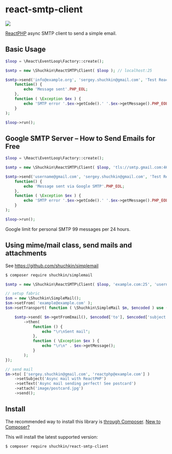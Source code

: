 # react-smtp-client
[<img src="https://img.shields.io/endpoint.svg?url=https%3A%2F%2Fshieldsio-patreon.herokuapp.com%2Fshuchkin" />](https://www.patreon.com/shuchkin)

[ReactPHP](https://reactphp.org/) async SMTP client to send a simple email.

## Basic Usage
```php
$loop = \React\EventLoop\Factory::create();

$smtp = new \Shuchkin\ReactSMTP\Client( $loop ); // localhost:25

$smtp->send('info@example.org', 'sergey.shuchkin@gmail.com', 'Test ReactPHP mailer', 'Hello, Sergey!')->then(
	function() {
		echo 'Message sent'.PHP_EOL;
	},
	function ( \Exception $ex ) {
		echo 'SMTP error '.$ex->getCode().' '.$ex->getMessage().PHP_EOL;
	}
);

$loop->run();
```
## Google SMTP Server – How to Send Emails for Free
```php
$loop = \React\EventLoop\Factory::create();

$smtp = new \Shuchkin\ReactSMTP\Client( $loop, 'tls://smtp.gmail.com:465', 'username@gmail.com','password' );

$smtp->send('username@gmail.com', 'sergey.shuchkin@gmail.com', 'Test ReactPHP mailer', 'Hello, Sergey!')->then(
	function() {
		echo 'Message sent via Google SMTP'.PHP_EOL;
	},
	function ( \Exception $ex ) {
		echo 'SMTP error '.$ex->getCode().' '.$ex->getMessage().PHP_EOL;
	}
);

$loop->run();
```
Google limit for personal SMTP 99 messages per 24 hours.

## Using mime/mail class, send mails and attachments
See https://github.com/shuchkin/simplemail
```bash
$ composer require shuchkin/simplemail
```
```php
$smtp = new \Shuchkin\ReactSMTP\Client( $loop, 'example.com:25', 'username', 'password' );

// setup fabric
$sm = new \Shuchkin\SimpleMail();
$sm->setFrom( 'example@example.com' );
$sm->setTransport( function ( \Shuchkin\SimpleMail $m, $encoded ) use ( $smtp ) {

	$smtp->send( $m->getFromEmail(), $encoded['to'], $encoded['subject'], $encoded['message'], $encoded['headers'] )
		->then(
			function () {
				echo "\r\nSent mail";
			},
			function ( \Exception $ex ) {
				echo "\r\n" . $ex->getMessage();
			}
		);
});

// send mail
$m->to( ['sergey.shuchkin@gmail.com', 'reactphp@example.com'] )
	->setSubject('Async mail with ReactPHP')
	->setText('Async mail sending perfect! See postcard')
	->attach('image/postcard.jpg')
	->send();
```
## Install

The recommended way to install this library is [through Composer](https://getcomposer.org).
[New to Composer?](https://getcomposer.org/doc/00-intro.md)

This will install the latest supported version:

```bash
$ composer require shuchkin/react-smtp-client
```
